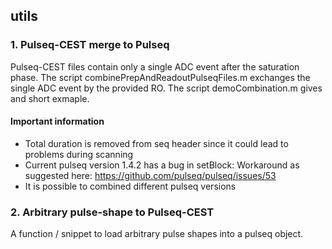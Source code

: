 ## utils

### 1. Pulseq-CEST merge to Pulseq
Pulseq-CEST files contain only a single ADC event after the saturation phase.
The script combinePrepAndReadoutPulseqFiles.m exchanges the single ADC event by the provided RO.
The script demoCombination.m gives and short exmaple.

#### Important information
- Total duration is removed from seq header since it could lead to problems during scanning
- Current pulseq version 1.4.2 has a bug in setBlock: Workaround as suggested here: https://github.com/pulseq/pulseq/issues/53
- It is possible to combined different pulseq versions


### 2. Arbitrary pulse-shape to Pulseq-CEST
A function / snippet to load arbitrary pulse shapes into a pulseq object.

